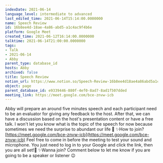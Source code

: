 ```yaml
---
indexDate: 2021-06-14
language_level: intermediate to advanced
last_edited_time: 2021-06-14T15:14:00.0000000
name: Speech Review
id: 16b8ee4d-18ae-4a86-abd5-a1c4ac9f4b6e
platform: Google Meet
created_time: 2021-06-12T16:14:00.0000000
talktime: 2021-06-14T21:00:00.0000000
tags:
- Talk
- 2021-06-14
- Abby
parent_type: database_id
hosts: Abby
archived: false
title: Speech Review
notion_url: https://www.notion.so/Speech-Review-16b8ee4d18ae4a86abd5a1c4ac9f4b6e
object: page
parent_database_id: e9339446-880f-4ef0-8ad7-8ad1f507dded
meeting_link: https://meet.google.com/bce-znvw-icb
---
```


Abby will prepare an around five minutes speech and each participant need to be an evaluator for giving any feedback to the host. After that, we can have a discussion based on the host's presentation content or have a free talk. I won't let you know what is the topic of the speech for now because sometimes we need the surprise to abundant our life 🥰
✨How to join?
 [https://meet.google.com/bce-znvw-icb](https://meet.google.com/bce-znvw-icb) 
Feel free to come in before the meeting to test your sound and microphone. You just need to log in to your Google and click the link, then you are all set!🥳 
✨Wanna join?
Comment below to let me know if you are going to be a speaker or listener 😉

